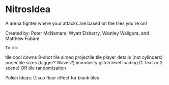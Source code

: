 # NitrosIdea

A arena fighter where your attacks are based on the tiles you're on!

Created by: Peter McNamara, Wyatt Elsberry, Westley Waligora, and Matthew Fobare

	To do:
tile cool downs
8-shot tile
aimed projectile tile
player details (not cylinders)
projectile sizes (bigger? Waves?)
immobility glitch
level loading (1. text or 2. scene) OR tile randomization

Polish Ideas:
	Disco floor effect for blank tiles
